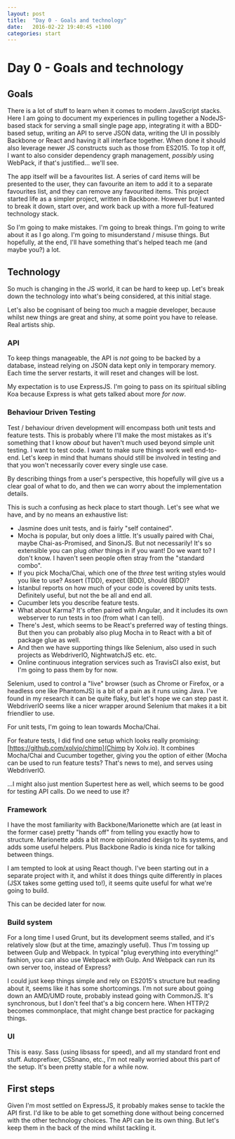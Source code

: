 ```yaml
---
layout: post
title:  "Day 0 - Goals and technology"
date:   2016-02-22 19:40:45 +1100
categories: start
---
```


# Day 0 - Goals and technology

## Goals

There is a lot of stuff to learn when it comes to modern JavaScript stacks. Here I am going to document my experiences in pulling together a NodeJS-based stack for serving a small single page app, integrating it with a BDD-based setup, writing an API to serve JSON data, writing the UI in possibly Backbone or React and having it all interface together. When done it should also leverage newer JS constructs such as those from ES2015. To top it off, I want to also consider dependency graph management, _possibly_ using WebPack, if that's justified... we'll see.

The app itself will be a favourites list. A series of card items will be presented to the user, they can favourite an item to add it to a separate favourites list, and they can remove any favourited items. This project started life as a simpler project, written in Backbone. However but I wanted to break it down, start over, and work back up with a more full-featured technology stack.

So I'm going to make mistakes. I'm going to break things. I'm going to write about it as I go along. I'm going to misunderstand / misuse things. But hopefully, at the end, I'll have something that's helped teach me (and maybe you?) a lot.

## Technology

So much is changing in the JS world, it can be hard to keep up. Let's break down the technology into what's being considered, at this initial stage.

Let's also be cognisant of being too much a magpie developer, because whilst new things are great and shiny, at some point you have to release. Real artists ship.

### API

To keep things manageable, the API is _not_ going to be backed by a database, instead relying on JSON data kept only in temporary memory. Each time the server restarts, it will reset and changes will be lost.

My expectation is to use ExpressJS. I'm going to pass on its spiritual sibling Koa because Express is what gets talked about more _for now_.

### Behaviour Driven Testing

Test / behaviour driven development will encompass both unit tests and feature tests. This is probably where I'll make the most mistakes as it's something that I know _about_ but haven't much used beyond simple unit testing. I want to test code. I want to make sure things work well end-to-end. Let's keep in mind that humans should still be involved in testing and that you won't necessarily cover every single use case.

By describing things from a user's perspective, this hopefully will give us a clear goal of what to do, and then we can worry about the implementation details.

This is such a confusing as heck place to start though. Let's see what we have, and by no means an exhaustive list:

* Jasmine does unit tests, and is fairly "self contained".
* Mocha is popular, but only does a little. It's usually paired with Chai, maybe Chai-as-Promised, and SinonJS. But not necessarily! It's so extensible you can plug _other_ things in if you want! Do we want to? I don't know. I haven't seen people often stray from the "standard combo".
* If you pick Mocha/Chai, which one of the _three_ test writing styles would you like to use? Assert (TDD), expect (BDD), should (BDD)?
* Istanbul reports on how much of your code is covered by units tests. Definitely useful, but not the be all and end all.
* Cucumber lets you describe feature tests.
* What about Karma? It's often paired with Angular, and it includes its own webserver to run tests in too (from what I can tell).
* There's Jest, which seems to be React's preferred way of testing things. But then you can probably also plug Mocha in to React with a bit of package glue as well.
* And then we have supporting things like Selenium, also used in such projects as WebdriverIO, NightwatchJS etc. etc.
* Online continuous integration services such as TravisCI also exist, but I'm going to pass them by for now.

Selenium, used to control a "live" browser (such as Chrome or Firefox, or a headless one like PhantomJS) is a bit of a pain as it runs using Java. I've found in my research it can be quite flaky, but let's hope we can step past it. WebdriverIO seems like a nicer wrapper around Selenium that makes it a bit friendlier to use.

For unit tests, I'm going to lean towards Mocha/Chai.

For feature tests, I did find one setup which looks really promising: [https://github.com/xolvio/chimp](Chimp by Xolv.io). It combines Mocha/Chai and Cucumber together, giving you the option of either (Mocha can be used to run feature tests? That's news to me), and serves using WebdriverIO.

...I might also just mention Supertest here as well, which seems to be good for testing API calls. Do we need to use it?

### Framework

I have the most familiarity with Backbone/Marionette which are (at least in the former case) pretty "hands off" from telling you exactly how to structure. Marionette adds a bit more opinionated design to its systems, and adds some useful helpers. Plus Backbone Radio is kinda nice for talking between things.

I am tempted to look at using React though. I've been starting out in a separate project with it, and whilst it does things quite differently in places (JSX takes some getting used to!), it seems quite useful for what we're going to build.

This can be decided later for now.

### Build system

For a long time I used Grunt, but its development seems stalled, and it's relatively slow (but at the time, amazingly useful). Thus I'm tossing up between Gulp and Webpack. In typical "plug everything into everything!" fashion, you can also use Webpack _with_ Gulp. And Webpack can run its own server too, instead of Express?

I could just keep things simple and rely on ES2015's structure but reading about it, seems like it has some shortcomings. I'm not sure about going down an AMD/UMD route, probably instead going with CommonJS. It's synchronous, but I don't feel that's a big concern here. When HTTP/2 becomes commonplace, that might change best practice for packaging things.

### UI

This is easy. Sass (using libsass for speed), and all my standard front end stuff. Autoprefixer, CSSnano, etc., I'm not really worried about this part of the setup. It's been pretty stable for a while now.

## First steps

Given I'm most settled on ExpressJS, it probably makes sense to tackle the API first. I'd like to be able to get something done without being concerned with the other technology choices. The API can be its own thing. But let's keep them in the back of the mind whilst tackling it.